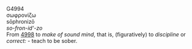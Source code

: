 G4994  
σωφρονίζω  
sōphronizō  
*so-fron-id‘-zo*  
From [4998](g4998) to *make* *of* *sound* *mind*, that is,
(figuratively) to *discipline* or *correct:* - teach to be sober.  
